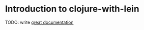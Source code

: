 # Introduction to clojure-with-lein

TODO: write [great documentation](http://jacobian.org/writing/what-to-write/)
